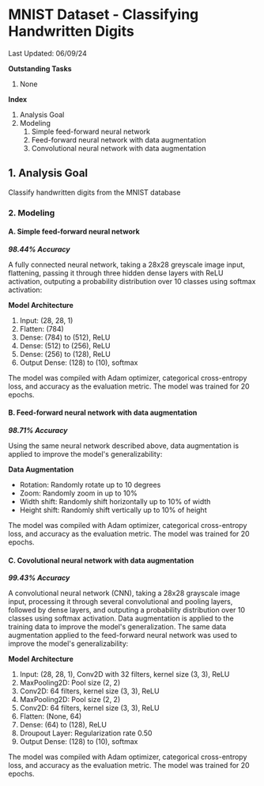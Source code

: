 # MNIST Dataset - Classifying Handwritten Digits

Last Updated: 06/09/24


**Outstanding Tasks**
1. None


**Index**
1. Analysis Goal
2. Modeling
    1. Simple feed-forward neural network
    2. Feed-forward neural network with data augmentation
    3. Convolutional neural network with data augmentation


## 1. Analysis Goal
Classify handwritten digits from the MNIST database


### 2. Modeling
#### A. Simple feed-forward neural network
***98.44% Accuracy***

A fully connected neural network, taking a 28x28 greyscale image input, flattening, passing it through three hidden dense layers with ReLU activation, outputing a probability distribution over 10 classes using softmax activation:

**Model Architecture**
1. Input: (28, 28, 1)
2. Flatten: (784)
3. Dense: (784) to (512), ReLU
4. Dense: (512) to (256), ReLU
5. Dense: (256) to (128), ReLU
6. Output Dense: (128) to (10), softmax

The model was compiled with Adam optimizer, categorical cross-entropy loss, and accuracy as the evaluation metric. The model was trained for 20 epochs.


#### B. Feed-forward neural network with data augmentation
***98.71% Accuracy***

Using the same neural network described above, data augmentation is applied to improve the model's generalizability:

**Data Augmentation**
- Rotation: Randomly rotate up to 10 degrees
- Zoom: Randomly zoom in up to 10%
- Width shift: Randomly shift horizontally up to 10% of width
- Height shift: Randomly shift vertically up to 10% of height

The model was compiled with Adam optimizer, categorical cross-entropy loss, and accuracy as the evaluation metric. The model was trained for 20 epochs. 


#### C. Covolutional neural network with data augmentation
***99.43% Accuracy***

A convolutional neural network (CNN), taking a 28x28 grayscale image input, processing it through several convolutional and pooling layers, followed by dense layers, and outputing a probability distribution over 10 classes using softmax activation. Data augmentation is applied to the training data to improve the model's generalization. The same data augmentation applied to the feed-forward neural network was used to improve the model's generalizability:

**Model Architecture**
1. Input: (28, 28, 1), Conv2D with 32 filters, kernel size (3, 3), ReLU
2. MaxPooling2D: Pool size (2, 2)
3. Conv2D: 64 filters, kernel size (3, 3), ReLU
4. MaxPooling2D: Pool size (2, 2)
5. Conv2D: 64 filters, kernel size (3, 3), ReLU
6. Flatten: (None, 64)
7. Dense: (64) to (128), ReLU
8. Droupout Layer: Regularization rate 0.50
9. Output Dense: (128) to (10), softmax

The model was compiled with Adam optimizer, categorical cross-entropy loss, and accuracy as the evaluation metric. The model was trained for 20 epochs.